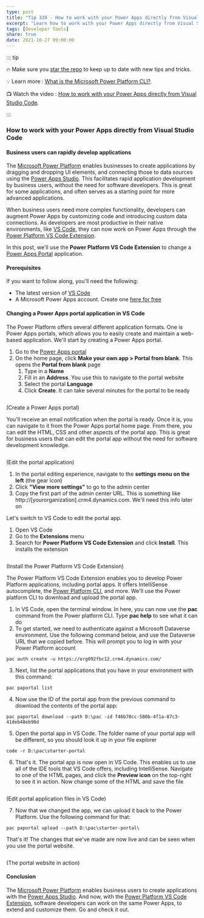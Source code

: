 ```yaml
---
type: post
title: "Tip 339 - How to work with your Power Apps directly from Visual Studio Code"
excerpt: "Learn how to work with your Power Apps directly from Visual Studio Code"
tags: [Developer Tools]
share: true
date: 2021-10-27 09:00:00
---
```


::: tip 

:fire: Make sure you [star the repo](https://github.com/microsoft/azuretipsandtricks) to keep up to date with new tips and tricks.

:bulb: Learn more : [What is the Microsoft Power Platform CLI?](https://docs.microsoft.com/powerapps/developer/data-platform/powerapps-cli/?WT.mc_id=docs-azuredevtips-azureappsdev). 

:tv: Watch the video : [How to work with your Power Apps directly from Visual Studio Code](https://youtu.be/OjErThM01Wg?WT.mc_id=youtube-azuredevtips-azureappsdev).

:::

### How to work with your Power Apps directly from Visual Studio Code

#### Business users can rapidly develop applications
The [Microsoft Power Platform](https://powerplatform.microsoft.com/?WT.mc_id=microsoft-azuredevtips-azureappsdev) enables businesses to create applications by dragging and dropping UI elements, and connecting those to data sources using the [Power Apps Studio](https://docs.microsoft.com/powerapps/teams/understand-power-apps-studio?WT.mc_id=docs-azuredevtips-azureappsdev). This facilitates rapid application development by business users, without the need for software developers. This is great for some applications, and often serves as a starting point for more advanced applications. 

When business users need more complex functionality, developers can augment Power Apps by customizing code and introducing custom data connections. As developers are most productive in their native environments, like [VS Code](https://code.visualstudio.com/?WT.mc_id=other-azuredevtips-azureappsdev), they can now work on Power Apps through the [Power Platform VS Code Extension](https://github.com/microsoft/powerplatform-vscode/?WT.mc_id=github-azuredevtips-azureappsdev).

In this post, we'll use the **Power Platform VS Code Extension** to change a [Power Apps Portal](https://powerapps.microsoft.com/portals/?WT.mc_id=microsoft-azuredevtips-azureappsdev) application.

#### Prerequisites
If you want to follow along, you'll need the following:
* The latest version of [VS Code](https://code.visualstudio.com/?WT.mc_id=other-azuredevtips-azureappsdev)
* A Microsoft Power Apps account. Create one [here for free](https://powerapps.microsoft.com/?WT.mc_id=microsoft-azuredevtips-azureappsdev)

#### Changing a Power Apps portal application in VS Code
The Power Platform offers several different application formats. One is Power Apps portals, which allows you to easily create and maintain a web-based application. We'll start by creating a Power Apps portal.

1. Go to the [Power Apps portal](https://make.powerapps.com/?WT.mc_id=other-azuredevtips-azureappsdev)
2. On the home page, click **Make your own app > Portal from blank**. This opens the **Portal from blank** page
   1. Type in a **Name**
   3. Fill in an **Address**. You use this to navigate to the portal website
   4. Select the portal **Language**
   5. Click **Create**. It can take several minutes for the portal to be ready

<img :src="$withBase('/files/123createportal.png')">

(Create a Power Apps portal)

You'll receive an email notification when the portal is ready. Once it is, you can navigate to it from the Power Apps portal home page. From there, you can edit the HTML, CSS and other aspects of the portal app. This is great for business users that can edit the portal app without the need for software development knowledge.

<img :src="$withBase('/files/123portalready.png')">

(Edit the portal application)

1. In the portal editing experience, navigate to the **settings menu on the left** (the gear icon)
2. Click **"View more settings"** to go to the admin center
3. Copy the first part of the admin center URL. This is something like http://[yourorganization].crm4.dynamics.com. We'll need this info later on

Let's switch to VS Code to edit the portal app. 

1. Open VS Code
2. Go to the **Extensions** menu
3. Search for **Power Platform VS Code Extension** and click **Install**. This installs the extension

<img :src="$withBase('/files/123extension.png')">

(Install the Power Platform VS Code Extension)

The Power Platform VS Code Extension enables you to develop Power Platform applications, including portal apps. It offers IntelliSense autocomplete, the [Power Platform CLI](https://docs.microsoft.com/powerapps/developer/data-platform/powerapps-cli?WT.mc_id=docs-azuredevtips-azureappsdev), and more. We'll use the Power platform CLI to download and upload the portal app.

1. In VS Code, open the terminal window. In here, you can now use the **pac** command from the Power platform CLI. Type **pac help** to see what it can do
2. To get started, we need to authenticate against a Microsoft Dataverse environment. Use the following command below, and use the Dataverse URL that we copied before. This will prompt you to log in with your Power Platform account

```
pac auth create -u https://org092fbc12.crm4.dynamics.com/
```

3. Next, list the portal applications that you have in your environment with this command:

```
pac paportal list
```

4. Now use the ID of the portal app from the previous command to download the contents of the portal app:

```
pac paportal download --path D:\pac -id f46b70cc-580b-4f1a-87c3-41deb48eb90d
```

5. Open the portal app in VS Code. The folder name of your portal app will be different, so you should look it up in your file explorer

```
code -r D:\pac\starter-portal
```

6. That's it. The portal app is now open in VS Code. This enables us to use all of the IDE tools that VS Code offers, including IntelliSense. Navigate to one of the HTML pages, and click the **Preview icon** on the top-right to see it in action. Now change some of the HTML and save the file

<img :src="$withBase('/files/123change.png')">

(Edit portal application files in VS Code)

7. Now that we changed the app, we can upload it back to the Power Platform. Use the following command for that:

```
pac paportal upload --path D:\pac\starter-portal\
```

That's it! The changes that we've made are now live and can be seen when you use the portal website. 

<img :src="$withBase('/files/123result.png')">

(The portal website in action)

#### Conclusion
The [Microsoft Power Platform](https://powerplatform.microsoft.com?WT.mc_id=microsoft-azuredevtips-azureappsdev) enables business users to create applications with the [Power Apps Studio](https://docs.microsoft.com/powerapps/teams/understand-power-apps-studio?WT.mc_id=docs-azuredevtips-azureappsdev). And now, with the [Power Platform VS Code Extension](https://github.com/microsoft/powerplatform-vscode/?WT.mc_id=github-azuredevtips-azureappsdev), software developers can work on the same Power Apps, to extend and customize them. Go and check it out. 
